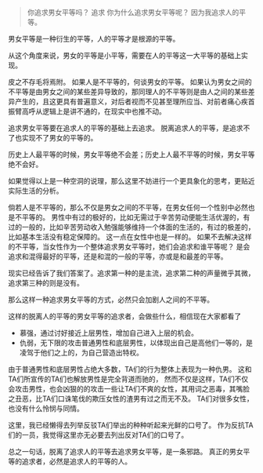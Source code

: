 > 你追求男女平等吗？
> 追求
> 你为什么追求男女平等呢？
> 因为我追求人的平等。

男女平等是一种衍生的平等，人的平等才是根源的平等。

从这个角度来说，男女的平等是小平等，需要在人的平等这一大平等的基础上实现。

皮之不存毛将焉附。
如果人是不平等的，何谈男女的平等。
如果认为男女之间的不平等是由男女之间的某些差异导致的，那同理人的不平等则是由人之间的某些差异产生的，且这更具有普遍意义，对后者视而不见甚至理所应当、对前者痛心疾首振臂高呼从逻辑上是讲不通的，在现实中也推不动。

追求男女平等要在追求人的平等的基础上去追求。
脱离追求人的平等，是追求不了也实现不了男女的平等的。

历史上人最平等的时候，男女平等绝不会差；历史上人最不平等的时候，男女平等绝不会好。

如果觉得以上是一种空洞的说理，那么这里不妨进行一个更具象化的思考，更贴近实际生活的分析。

倘若人是不平等的，那么不仅是男女之间的不平等，在男女任何一个性别中必然也是不平等的。
男性中有过的极好的，比如无需过于辛苦劳动便能生活优渥的，有过的一般的，比如辛苦劳动收入勉强能够维持一个体面的生活的，有过的极差的，比如基本生活没有稳定保障的。
这一点在女性中也是一样的。
如果不去解决这样的不平等，当女性作为一个整体追求男女平等时，她们会追求和谁平等呢？
是会追求和混得最好的平等，还是和混的一般的平等，亦或是和最差的平等。

现实已经告诉了我们答案了。追求第一种的是主流，追求第二种的声量微乎其微，追求第三种的则是没有。

那么这样一种追求男女平等的方式，必然只会加剧人之间的不平等。

这样的脱离人的平等的男女平等的追求者，会做些什么，相信现在大家都看了
- 慕强，通过讨好接近上层男性，增加自己进入上层的机会。
- 仇弱，无下限的攻击普通男性和底层男性，以体现出自己是高他们一等的，是凌驾于他们之上的，为自己营造出特权。

由于普通男性和底层男性占绝大多数，TA们的行为整体上表现为一种仇男。
这和TA们所宣传的TA们也解放男性是完全背道而驰的，
然而不仅是这样，TA们不仅会攻击男性，也会凶狠的的攻击一些让TA们不爽的女性，其用词之恶毒，其嘴脸之丑恶，比TA们口诛笔伐的欺压女性的渣男有过之而无不及。
TA们对很多女性，也没有什么怜悯与同情。


这里，我已经懒得去列举反驳TA们举出的种种听起来光鲜的口号了。
作为反抗TA们的一员，我觉得这里亦无必要去列出反对TA们的口号了。

总之一句话，脱离了追求人的平等去追求男女平等，是一条邪路。
真正的男女平等的追求者，必然是追求人的平等的人。
